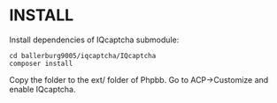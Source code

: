 INSTALL
=======

Install dependencies of IQcaptcha submodule:
```
cd ballerburg9005/iqcaptcha/IQcaptcha
composer install
```

Copy the folder to the ext/ folder of Phpbb. Go to ACP->Customize and enable IQcaptcha.
